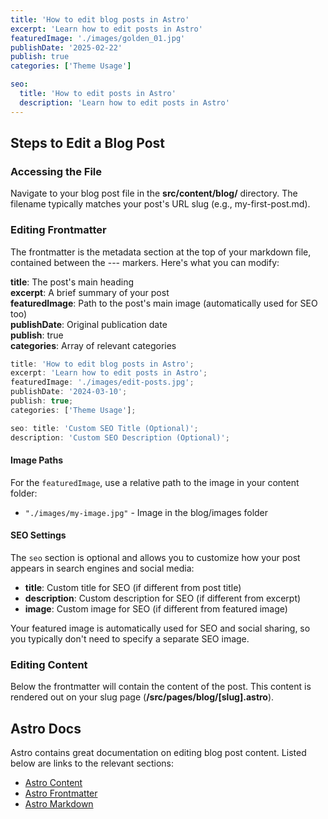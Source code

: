 ```yaml
---
title: 'How to edit blog posts in Astro'
excerpt: 'Learn how to edit posts in Astro'
featuredImage: './images/golden_01.jpg'
publishDate: '2025-02-22'
publish: true
categories: ['Theme Usage']

seo:
  title: 'How to edit posts in Astro'
  description: 'Learn how to edit posts in Astro'
---
```


## Steps to Edit a Blog Post

### Accessing the File

Navigate to your blog post file in the **src/content/blog/** directory. The filename typically matches your post's URL slug (e.g., my-first-post.md).

### Editing Frontmatter

The frontmatter is the metadata section at the top of your markdown file, contained between the --- markers. Here's what you can modify:

**title**: The post's main heading  
**excerpt**: A brief summary of your post  
**featuredImage**: Path to the post's main image (automatically used for SEO too)  
**publishDate**: Original publication date  
**publish**: true  
**categories**: Array of relevant categories

```javascript
title: 'How to edit blog posts in Astro';
excerpt: 'Learn how to edit posts in Astro';
featuredImage: './images/edit-posts.jpg';
publishDate: '2024-03-10';
publish: true;
categories: ['Theme Usage'];

seo: title: 'Custom SEO Title (Optional)';
description: 'Custom SEO Description (Optional)';
```

#### Image Paths

For the `featuredImage`, use a relative path to the image in your content folder:

- `"./images/my-image.jpg"` - Image in the blog/images folder

#### SEO Settings

The `seo` section is optional and allows you to customize how your post appears in search engines and social media:

- **title**: Custom title for SEO (if different from post title)
- **description**: Custom description for SEO (if different from excerpt)
- **image**: Custom image for SEO (if different from featured image)

Your featured image is automatically used for SEO and social sharing, so you typically don't need to specify a separate SEO image.

### Editing Content

Below the frontmatter will contain the content of the post. This content is rendered out on your slug page (**/src/pages/blog/[slug].astro**).

## Astro Docs

Astro contains great documentation on editing blog post content. Listed below are links to the relevant sections:

- [Astro Content](https://docs.astro.build/en/components/content/)
- [Astro Frontmatter](https://docs.astro.build/en/components/frontmatter/)
- [Astro Markdown](https://docs.astro.build/en/components/markdown/)
